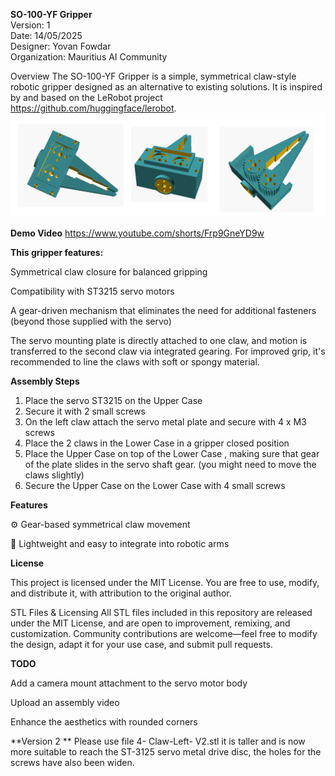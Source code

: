 **SO-100-YF Gripper**  
Version: 1  
Date: 14/05/2025  
Designer: Yovan Fowdar  
Organization: Mauritius AI Community  

Overview The SO-100-YF Gripper is a simple, symmetrical claw-style robotic gripper designed as an alternative to existing solutions. It is inspired by and based on the LeRobot project https://github.com/huggingface/lerobot.
![Gripper](https://raw.githubusercontent.com/yovanf/SO-100-ARM-Symmetric-Gripper/refs/heads/main/Assembly%20Views.png)  

**Demo Video**  https://www.youtube.com/shorts/Frp9GneYD9w

**This gripper features:**

Symmetrical claw closure for balanced gripping

Compatibility with ST3215 servo motors

A gear-driven mechanism that eliminates the need for additional fasteners (beyond those supplied with the servo)

The servo mounting plate is directly attached to one claw, and motion is transferred to the second claw via integrated gearing. For improved grip, it's recommended to line the claws with soft or spongy material.  

**Assembly Steps**  
1) Place the servo ST3215 on the Upper Case
2) Secure it with 2 small screws
3) On the left claw attach the servo metal plate and secure with 4 x M3 screws
4) Place the 2 claws in the Lower Case in a gripper closed position
5) Place the Upper Case on top of the Lower Case , making sure that gear of the plate slides in the servo shaft gear. (you might need to move the claws slightly)
6) Secure the Upper Case on the Lower Case with 4 small screws
   

**Features**

⚙️ Gear-based symmetrical claw movement

🧩 Lightweight and easy to integrate into robotic arms

**License**

This project is licensed under the MIT License. You are free to use, modify, and distribute it, with attribution to the original author.

STL Files & Licensing All STL files included in this repository are released under the MIT License, and are open to improvement, remixing, and customization. Community contributions are welcome—feel free to modify the design, adapt it for your use case, and submit pull requests.

**TODO**

Add a camera mount attachment to the servo motor body

Upload an assembly video  

Enhance the aesthetics with rounded corners

**Version 2 ** 
Please use file 4- Claw-Left- V2.stl  it is taller and is now more suitable to reach the ST-3125 servo metal drive disc, the holes for the screws have also been widen. 
